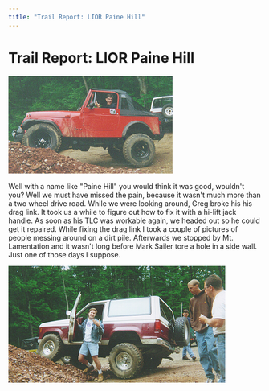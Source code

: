 ```yaml
---
title: "Trail Report: LIOR Paine Hill"
---
```

# Trail Report: LIOR Paine Hill

![Mark](../../img/terry/trail/liorct2.jpg)

Well with a name like "Paine Hill" you would think it was good, wouldn't you? Well we must have missed the pain, because it wasn't much more than a two wheel drive road. While we were looking around, Greg broke his his drag link. It took us a while to figure out how to fix it with a hi-lift jack handle. As soon as his TLC was workable again, we headed out so he could get it repaired. While fixing the drag link I took a couple of pictures of people messing around on a dirt pile. Afterwards we stopped by Mt. Lamentation and it wasn't long before Mark Sailer tore a hole in a side wall. Just one of those days I suppose.

![Glen](../../img/terry/trail/liorct1.jpg)